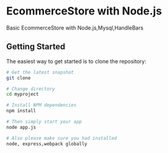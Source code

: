 # EcommerceStore with Node.js 
Basic EcommerceStore with Node.js,Mysql,HandleBars

Getting Started
---------------

The easiest way to get started is to clone the repository:

```bash
# Get the latest snapshot
git clone 

# Change directory
cd myproject

# Install NPM dependencies
npm install

# Then simply start your app
node app.js

# Also please make sure you had installed 
node, express,webpack globally
```
